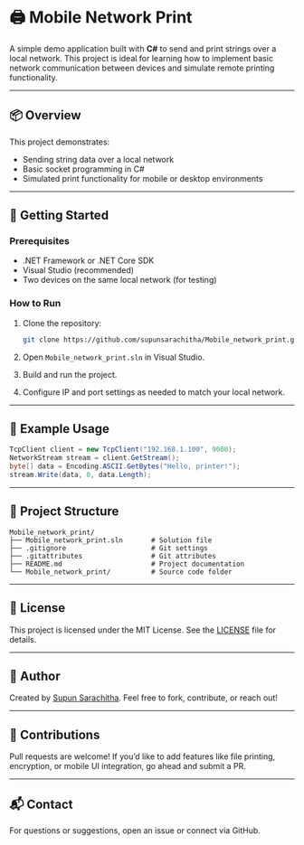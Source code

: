 
# 🖨️ Mobile Network Print

A simple demo application built with **C#** to send and print strings over a local network. This project is ideal for learning how to implement basic network communication between devices and simulate remote printing functionality.

---

## 📦 Overview

This project demonstrates:

- Sending string data over a local network
- Basic socket programming in C#
- Simulated print functionality for mobile or desktop environments

---

## 🚀 Getting Started

### Prerequisites

- .NET Framework or .NET Core SDK
- Visual Studio (recommended)
- Two devices on the same local network (for testing)

### How to Run

1. Clone the repository:
   ```bash
   git clone https://github.com/supunsarachitha/Mobile_network_print.git
   ```

2. Open `Mobile_network_print.sln` in Visual Studio.

3. Build and run the project.

4. Configure IP and port settings as needed to match your local network.

---

## 🧪 Example Usage

```csharp
TcpClient client = new TcpClient("192.168.1.100", 9000);
NetworkStream stream = client.GetStream();
byte[] data = Encoding.ASCII.GetBytes("Hello, printer!");
stream.Write(data, 0, data.Length);
```

---

## 📁 Project Structure

```
Mobile_network_print/
├── Mobile_network_print.sln       # Solution file
├── .gitignore                     # Git settings
├── .gitattributes                 # Git attributes
├── README.md                      # Project documentation
└── Mobile_network_print/          # Source code folder
```

---

## 📄 License

This project is licensed under the MIT License. See the [LICENSE](LICENSE) file for details.

---

## 👤 Author

Created by [Supun Sarachitha](https://github.com/supunsarachitha). Feel free to fork, contribute, or reach out!

---

## 🙌 Contributions

Pull requests are welcome! If you’d like to add features like file printing, encryption, or mobile UI integration, go ahead and submit a PR.

---

## 📬 Contact

For questions or suggestions, open an issue or connect via GitHub.
```
